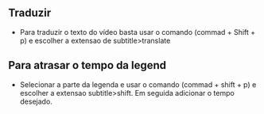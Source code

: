 ## Traduzir

- Para traduzir o texto do vídeo basta usar o comando (commad + Shift + p) e escolher a extensao de subtitle>translate

## Para atrasar o tempo da legend

- Selecionar a parte da legenda e usar o comando (commad + shift + p) e escolher a extensao subtitle>shift. Em seguida adicionar o tempo desejado.
